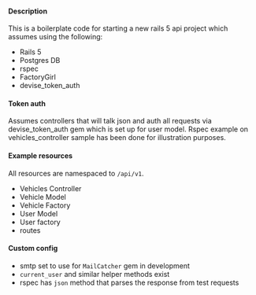 #### Description

This is a boilerplate code for starting a new rails 5 api project which assumes using the following:

 - Rails 5
 - Postgres DB
 - rspec
 - FactoryGirl
 - devise_token_auth

#### Token auth

Assumes controllers that will talk json and auth all requests via devise_token_auth gem which is set up for user model.
Rspec example on vehicles_controller sample has been done for illustration purposes.

#### Example resources

All resources are namespaced to `/api/v1`.

- Vehicles Controller
- Vehicle Model
- Vehicle Factory
- User Model
- User factory
- routes

#### Custom config

- smtp set to use for `MailCatcher` gem in development
- `current_user` and similar helper methods exist
- rspec has `json` method that parses the response from test requests
